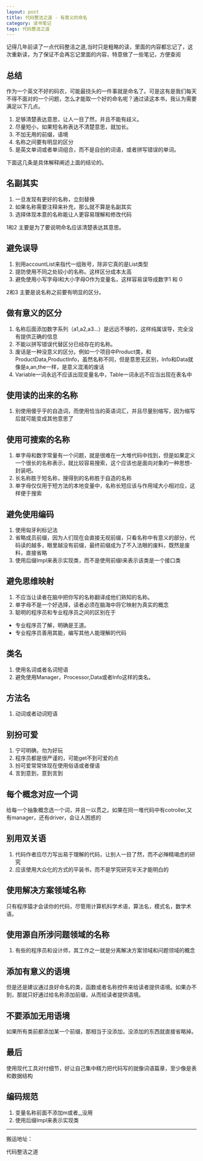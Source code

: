 ```yaml
---
layout: post
title: 代码整洁之道 - 有意义的命名
category: 读书笔记
tags: 代码整洁之道
---
```

<!-- * content -->
<!-- {:toc} -->

记得几年前读了一点代码整洁之道,当时只是粗略的读，里面的内容都忘记了，这次重新读，为了保证不会再忘记里面的内容，特意做了一些笔记，方便查阅

## 总结
作为一个英文不好的码农，可能最挠头的一件事就是命名了。可是这有是我们每天不得不面对的一个问题，怎么才能取一个好的命名呢？通过读这本书，我认为需要满足以下几点。
1. 足够清楚表达意思，让人一目了然，并且不能有歧义。
2. 尽量短小，如果短名称表达不清楚意思，就加长。
3. 不加无用的前缀，语境
4. 名称之间要有明显的区分
5. 是英文单词或者单词组合，而不是自创的词语，或者拼写错误的单词。

下面这几条是具体解释阐述上面的结论的。

## 名副其实
1. 一旦发现有更好的名称，立刻替换
2. 如果名称需要注释来补充，那么就不算是名副其实
3. 选择体现本意的名称能让人更容易理解和修改代码

1和2 主要是为了要说明命名应该清楚表达其意思。

## 避免误导
1. 别用accountList来指代一组账号，除非它真的是List类型
2. 提防使用不同之处较小的名称。这样区分成本太高
3. 避免使用小写字母l和大小字母O作为变量名，这样容易误导成数字1 和 0

2和3 主要是说名称之前要有明显的区分。

## 做有意义的区分
1. 名称后面添加数字系列（a1,a2,a3...）是远远不够的，这样纯属误导，完全没有提供正确的信息
2. 不能以拼写错误代替区分已经存在的名称。
3. 废话是一种没意义的区分。例如一个项目中Product类，和ProductData,ProductInfo，虽然名称不同，但是意思无区别，Info和Data就像是a,an,the一样，是意义混淆的废话
4. Variable一词永远不应该出现变量名中，Table一词永远不应当出现在表名中

## 使用读的出来的名称
1. 别使用傻乎乎的自造词，而使用恰当的英语词汇，并且尽量别缩写，因为缩写后就可能变成其他意思了

## 使用可搜索的名称
1. 单字母和数字常量有一个问题，就是很难在一大堆代码中找到，但是如果定义一个很长的名称表示，就比较容易搜索，这个应该也是面向对象的一种思想-封装吧。
2. 长名称胜于短名称，搜得到的名称胜于自造的名称
3. 单字母仅仅用于短方法的本地变量中，名称长短应该与作用域大小相对应，这样便于搜索

## 避免使用编码
1. 使用匈牙利标记法
2. 省略成员前缀，因为人们现在会直接无视前缀，只看名称中有意义的部分，代码读的越多，眼里越没有前缀，最终前缀成为了不入法眼的废料，既然是废料，直接省略
3. 使用后缀Impl来表示实现类，而不是使用前缀I来表示该类是一个接口类

## 避免思维映射
1. 不应当让读者在脑中把你写的名称翻译成他们熟知的名称。
2. 单字母不是一个好选择，读者必须在脑海中将它映射为真实的概念
3. 聪明的程序员和专业程序员之间的区别在于
  * 专业程序员了解，明确是王道。
  * 专业程序员善用其能，编写其他人能理解的代码

## 类名
1. 使用名词或者名词短语
2. 避免使用Manager，Processor,Data或者Info这样的类名。

## 方法名
1. 动词或者动词短语

## 别扮可爱
1. 宁可明确，勿为好玩
2. 程序员都是很严谨的，可能get不到可爱的点
3. 扮可爱常常体现在使用俗语或者俚语
4. 言到意到，意到言到

## 每个概念对应一个词
给每一个抽象概念选一个词，并且一以贯之。如果在同一堆代码中有cotroller,又有manager，还有driver，会让人困惑的

## 别用双关语
1. 代码作者应尽力写出易于理解的代码，让别人一目了然，而不必殚精竭虑的研究
2. 应该使用大众化的方式的平装书，而不是学究研究半天才能明白的

## 使用解决方案领域名称
只有程序猿才会读你的代码，尽管用计算机科学术语，算法名，模式名，数学术语。

## 使用源自所涉问题领域的名称
1. 有些的程序员和设计师，其工作之一就是分离解决方案领域和问题领域的概念

## 添加有意义的语境
但是还是建议通过良好命名的类，函数或者名称控件来给读者提供语境。如果办不到，那就只好通过给名称添加前缀，从而给读者提供语境。

## 不要添加无用语境
如果所有类前都添加某一个前缀，那相当于没添加，没添加的东西就直接省略掉。

## 最后
使用现代工具对付细节，好让自己集中精力把代码写的就像词语篇章，至少像是表和数据结构


## 编码规范
1. 变量名称前面不添加m或者_,没用
2. 使用后缀Impl来表示实现类




---
搬运地址：    

代码整洁之道

